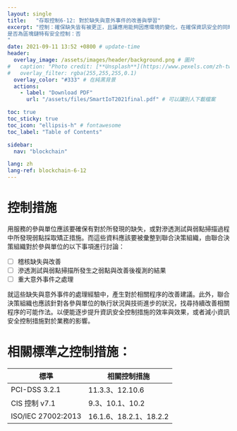 ```yaml
---
layout: single
title:   "存取控制6-12: 對於缺失與意外事件的改善與學習"
excerpt: "控制：確保缺失皆有被更正，且讓應用能夠因應環境的變化，在確保資訊安全的同時，逐步提升效率。<br><br>
是否為區塊鏈特有安全控制：否
" 
date: 2021-09-11 13:52 +0800 # update-time
header:
  overlay_image: /assets/images/header/background.png # 圖片
#   caption: "Photo credit: [**Unsplash**](https://www.pexels.com/zh-tw/search/earth/)" # 可以表示圖片來源
#   overlay_filter: rgba(255,255,255,0.1)
  overlay_color: "#333" # 在純黑背景
  actions:
    - label: "Download PDF"
      url: "/assets/files/SmartIoT2021final.pdf" # 可以讓別人下載檔案

toc: true
toc_sticky: true
toc_icon: "ellipsis-h" # fontawesome
toc_label: "Table of Contents"

sidebar:
  nav: "blockchain"

lang: zh
lang-ref: blockchain-6-12
---
```



# 控制措施
用服務的參與單位應該要確保有對於所發現的缺失，或對滲透測試與弱點掃描過程中所發現弱點採取矯正措施。而這些資料應該要被彙整到聯合決策組織，由聯合決策組織對於參與單位的以下事項進行討論：

- [ ] 稽核缺失與改善
- [ ] 滲透測試與弱點掃描所發生之弱點與改善後複測的結果
- [ ] 重大意外事件之處理

就這些缺失與意外事件的處理經驗中，產生對於相關程序的改善建議。此外，聯合決策組織也應該針對各參與單位的執行狀況與技術進步的狀況，找尋持續改善相關程序的可能作法。以便能逐步提升資訊安全控制措施的效率與效果，或者減小資訊安全控制措施對於業務的影響。

# 相關標準之控制措施：

| 標準               | 相關控制措施                                   |
| ------------------ | ---------------------------------------------- |
| PCI-DSS 3.2.1      |11.3.3、12.10.6|
| CIS 控制 v7.1      | 9.3、10.1、10.2|
| ISO/IEC 27002:2013 | 16.1.6、18.2.1、18.2.2 |




